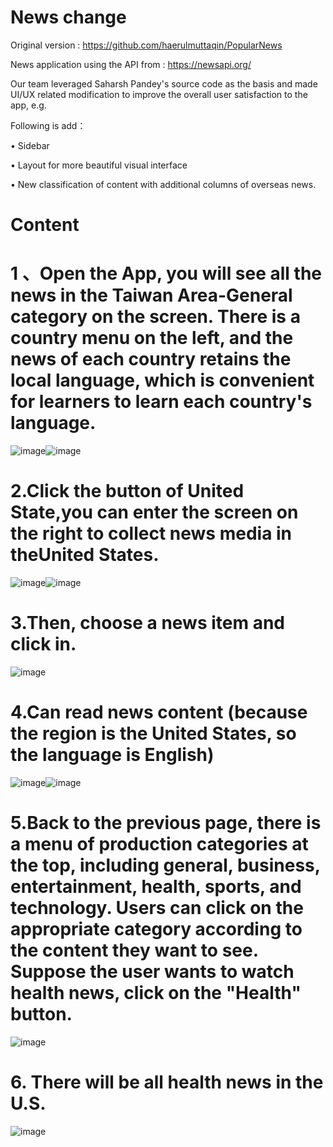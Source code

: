 # News change
Original version : https://github.com/haerulmuttaqin/PopularNews

News application using the API from : https://newsapi.org/

Our team leveraged Saharsh Pandey's source code as the basis and made UI/UX related modification to improve the overall user satisfaction to the app, e.g.

Following is add：

• Sidebar

• Layout for more beautiful visual interface

• New classification of content with additional columns of overseas news.

# Content
# 1 、Open the App, you will see all the news in the Taiwan Area-General category on the screen. There is a country menu on the left, and the news of each country retains the local language, which is convenient for learners to learn each country's language.

![image](https://raw.githubusercontent.com/Emily-Weng/Android_News_App/main/images/%E5%9C%961.png)![image](https://raw.githubusercontent.com/Emily-Weng/Android_News_App/main/images/Screenshot-NewsApp-Copy.png)


# 2.Click the button of United State,you can enter the screen on the right to collect news media in theUnited States.
![image](https://github.com/Emily-Weng/Android_News_App/blob/main/images/%E8%9E%A2%E5%B9%95%E6%93%B7%E5%8F%96%E7%95%AB%E9%9D%A2%202022-03-31%20200239.png)![image](https://github.com/Emily-Weng/Android_News_App/blob/main/images/%E8%9E%A2%E5%B9%95%E6%93%B7%E5%8F%96%E7%95%AB%E9%9D%A2%202022-03-31%20200255.png)

# 3.Then, choose a news item and click in.

![image](https://github.com/Emily-Weng/Android_News_App/blob/main/images/%E8%9E%A2%E5%B9%95%E6%93%B7%E5%8F%96%E7%95%AB%E9%9D%A2%202022-03-31%20200337.png)

# 4.Can read news content (because the region is the United States, so the language is English)

![image](https://github.com/Emily-Weng/Android_News_App/blob/main/images/%E8%9E%A2%E5%B9%95%E6%93%B7%E5%8F%96%E7%95%AB%E9%9D%A2%202022-03-31%20200351.png)![image](https://github.com/Emily-Weng/Android_News_App/blob/main/images/%E8%9E%A2%E5%B9%95%E6%93%B7%E5%8F%96%E7%95%AB%E9%9D%A2%202022-03-31%20200404.png)

# 5.Back to the previous page, there is a menu of production categories at the top, including general, business, entertainment, health, sports, and technology. Users can click on the appropriate category according to the content they want to see. Suppose the user wants to watch health news, click on the "Health" button.

![image](https://github.com/Emily-Weng/Android_News_App/blob/main/images/%E8%9E%A2%E5%B9%95%E6%93%B7%E5%8F%96%E7%95%AB%E9%9D%A2%202022-03-31%20200420.png)

# 6. There will be all health news in the U.S.
![image](https://github.com/Emily-Weng/Android_News_App/blob/main/images/%E8%9E%A2%E5%B9%95%E6%93%B7%E5%8F%96%E7%95%AB%E9%9D%A2%202022-03-31%20200438.png)






